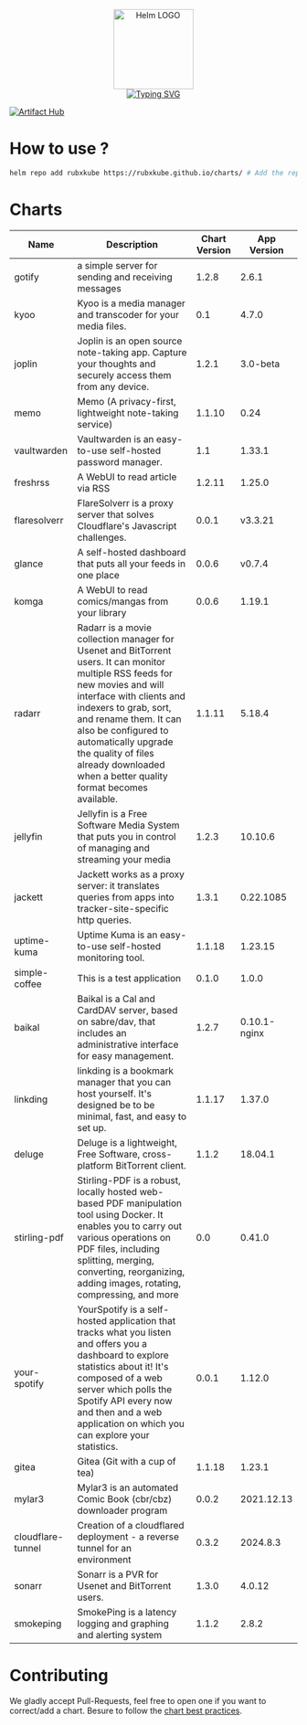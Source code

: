 <p align="center">
    <img src="https://helm.sh/img/helm.svg" width="140px" alt="Helm LOGO"/>
    <br>
    <a href="https://rubxkube.github.io/charts/"><img src="https://readme-typing-svg.herokuapp.com?font=Fira+Code&pause=1000&color=0F1689&background=FFFFFF00&center=true&vCenter=true&width=435&lines=QJOLY's+Chart+Repository;rubxkube.github.io%2Fhelm-charts;+Feel+free+to+contribute" alt="Typing SVG" /></a>
</p>

[![Artifact Hub](https://img.shields.io/endpoint?url=https://artifacthub.io/badge/repository/rubxkube)](https://artifacthub.io/packages/search?repo=rubxkube)

# How to use ? 

```bash
helm repo add rubxkube https://rubxkube.github.io/charts/ # Add the repo to your helm
```

# Charts

| Name  | Description | Chart Version | App Version |
|-------|-------------|---------------|-------------|
| gotify | a simple server for sending and receiving messages | 1.2.8 | 2.6.1 |
| kyoo | Kyoo is a media manager and transcoder for your media files. | 0.1 | 4.7.0 |
| joplin | Joplin is an open source note-taking app. Capture your thoughts and securely access them from any device. | 1.2.1 | 3.0-beta |
| memo | Memo (A privacy-first, lightweight note-taking service) | 1.1.10 | 0.24 |
| vaultwarden | Vaultwarden is an easy-to-use self-hosted password manager. | 1.1 | 1.33.1 |
| freshrss | A WebUI to read article via RSS | 1.2.11 | 1.25.0 |
| flaresolverr | FlareSolverr is a proxy server that solves Cloudflare's Javascript challenges. | 0.0.1 | v3.3.21 |
| glance | A self-hosted dashboard that puts all your feeds in one place | 0.0.6 | v0.7.4 |
| komga | A WebUI to read comics/mangas from your library | 0.0.6 | 1.19.1 |
| radarr | Radarr is a movie collection manager for Usenet and BitTorrent users. It can monitor multiple RSS feeds for new movies and will interface with clients and indexers to grab, sort, and rename them. It can also be configured to automatically upgrade the quality of files already downloaded when a better quality format becomes available. | 1.1.11 | 5.18.4 |
| jellyfin | Jellyfin is a Free Software Media System that puts you in control of managing and streaming your media | 1.2.3 | 10.10.6 |
| jackett | Jackett works as a proxy server: it translates queries from apps into tracker-site-specific http queries. | 1.3.1 | 0.22.1085 |
| uptime-kuma | Uptime Kuma is an easy-to-use self-hosted monitoring tool. | 1.1.18 | 1.23.15 |
| simple-coffee | This is a test application | 0.1.0 | 1.0.0 |
| baikal | Baikal is a Cal and CardDAV server, based on sabre/dav, that includes an administrative interface for easy management. | 1.2.7 | 0.10.1-nginx |
| linkding | linkding is a bookmark manager that you can host yourself. It's designed be to be minimal, fast, and easy to set up. | 1.1.17 | 1.37.0 |
| deluge | Deluge is a lightweight, Free Software, cross-platform BitTorrent client. | 1.1.2 | 18.04.1 |
| stirling-pdf | Stirling-PDF is a robust, locally hosted web-based PDF manipulation tool using Docker. It enables you to carry out various operations on PDF files, including splitting, merging, converting, reorganizing, adding images, rotating, compressing, and more | 0.0 | 0.41.0 |
| your-spotify | YourSpotify is a self-hosted application that tracks what you listen and offers you a dashboard to explore statistics about it! It's composed of a web server which polls the Spotify API every now and then and a web application on which you can explore your statistics. | 0.0.1 | 1.12.0 |
| gitea | Gitea (Git with a cup of tea) | 1.1.18 | 1.23.1 |
| mylar3 | Mylar3 is an automated Comic Book (cbr/cbz) downloader program | 0.0.2 | 2021.12.13 |
| cloudflare-tunnel | Creation of a cloudflared deployment - a reverse tunnel for an environment | 0.3.2 | 2024.8.3 |
| sonarr | Sonarr is a PVR for Usenet and BitTorrent users. | 1.3.0 | 4.0.12 |
| smokeping | SmokePing is a latency logging and graphing and alerting system | 1.1.2 | 2.8.2 |


# Contributing 

We gladly accept Pull-Requests, feel free to open one if you want to correct/add a chart. Besure to follow the [chart best practices](https://helm.sh/docs/chart_best_practices/).
